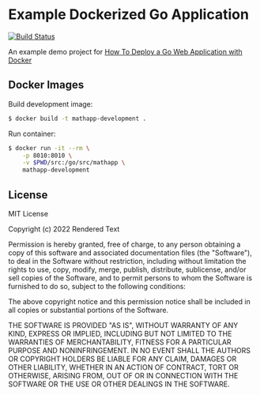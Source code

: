 # Example Dockerized Go Application

[![Build Status](https://tomfern.semaphoreci.com/badges/golang-mathapp/branches/master.svg)](https://tomfern.semaphoreci.com/projects/golang-mathapp)

An example demo project for [How To Deploy a Go Web Application with Docker](https://semaphoreci.com/community/tutorials/how-to-deploy-a-go-web-application-with-docker)

## Docker Images

Build development image:

```bash
$ docker build -t mathapp-development .
```

Run container:

```bash
$ docker run -it --rm \
    -p 8010:8010 \
    -v $PWD/src:/go/src/mathapp \
    mathapp-development
```

## License

MIT License

Copyright (c) 2022 Rendered Text

Permission is hereby granted, free of charge, to any person obtaining a copy
of this software and associated documentation files (the "Software"), to deal
in the Software without restriction, including without limitation the rights
to use, copy, modify, merge, publish, distribute, sublicense, and/or sell
copies of the Software, and to permit persons to whom the Software is
furnished to do so, subject to the following conditions:

The above copyright notice and this permission notice shall be included in all
copies or substantial portions of the Software.

THE SOFTWARE IS PROVIDED "AS IS", WITHOUT WARRANTY OF ANY KIND, EXPRESS OR
IMPLIED, INCLUDING BUT NOT LIMITED TO THE WARRANTIES OF MERCHANTABILITY,
FITNESS FOR A PARTICULAR PURPOSE AND NONINFRINGEMENT. IN NO EVENT SHALL THE
AUTHORS OR COPYRIGHT HOLDERS BE LIABLE FOR ANY CLAIM, DAMAGES OR OTHER
LIABILITY, WHETHER IN AN ACTION OF CONTRACT, TORT OR OTHERWISE, ARISING FROM,
OUT OF OR IN CONNECTION WITH THE SOFTWARE OR THE USE OR OTHER DEALINGS IN THE
SOFTWARE.


